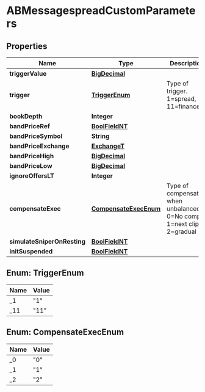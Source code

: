 # ABMessagespreadCustomParameters

## Properties
Name | Type | Description | Notes
------------ | ------------- | ------------- | -------------
**triggerValue** | [**BigDecimal**](BigDecimal.md) |  |  [optional]
**trigger** | [**TriggerEnum**](#TriggerEnum) | Type of trigger. 1&#x3D;spread, 11&#x3D;financeiro  |  [optional]
**bookDepth** | **Integer** |  |  [optional]
**bandPriceRef** | [**BoolFieldNT**](BoolFieldNT.md) |  |  [optional]
**bandPriceSymbol** | **String** |  |  [optional]
**bandPriceExchange** | [**ExchangeT**](ExchangeT.md) |  |  [optional]
**bandPriceHigh** | [**BigDecimal**](BigDecimal.md) |  |  [optional]
**bandPriceLow** | [**BigDecimal**](BigDecimal.md) |  |  [optional]
**ignoreOffersLT** | **Integer** |  |  [optional]
**compensateExec** | [**CompensateExecEnum**](#CompensateExecEnum) | Type of compensation when unbalanced - 0&#x3D;No comp, 1&#x3D;next clip, 2&#x3D;gradual  |  [optional]
**simulateSniperOnResting** | [**BoolFieldNT**](BoolFieldNT.md) |  |  [optional]
**initSuspended** | [**BoolFieldNT**](BoolFieldNT.md) |  |  [optional]

<a name="TriggerEnum"></a>
## Enum: TriggerEnum
Name | Value
---- | -----
_1 | &quot;1&quot;
_11 | &quot;11&quot;

<a name="CompensateExecEnum"></a>
## Enum: CompensateExecEnum
Name | Value
---- | -----
_0 | &quot;0&quot;
_1 | &quot;1&quot;
_2 | &quot;2&quot;
